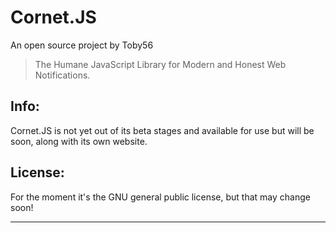 Cornet.JS
=========
An open source project by Toby56

> The Humane JavaScript Library for Modern and Honest Web Notifications.

Info:
-----

Cornet.JS is not yet out of its beta stages and available for use but will be soon, along with its own website.

License:
--------

For the moment it's the GNU general public license, but that may change soon!

--------------------------------------------------------------------------------
